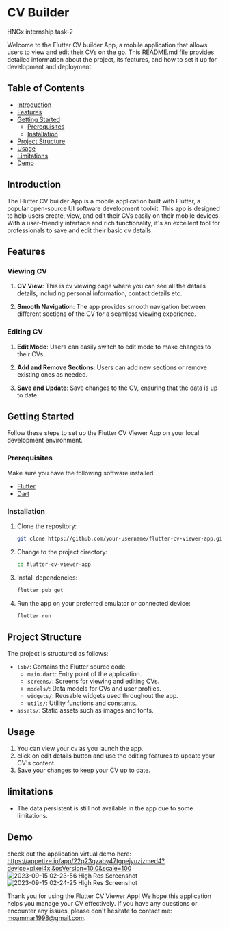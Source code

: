 # CV Builder

HNGx internship task-2

Welcome to the Flutter CV builder App, a mobile application that allows users to view and edit their CVs on the go. This README.md file provides detailed information about the project, its features, and how to set it up for development and deployment.

## Table of Contents

- [Introduction](#introduction)
- [Features](#features)
- [Getting Started](#getting-started)
  - [Prerequisites](#prerequisites)
  - [Installation](#installation)
- [Project Structure](#project-structure)
- [Usage](#usage)
- [Limitations](#limitations)
- [Demo](#Demo)

## Introduction

The Flutter CV builder App is a mobile application built with Flutter, a popular open-source UI software development toolkit. This app is designed to help users create, view, and edit their CVs easily on their mobile devices. With a user-friendly interface and rich functionality, it's an excellent tool for professionals to save and edit their basic cv details.

## Features

### Viewing CV

1. **CV View**: This is cv viewing page where you can see all the details details, including personal information, contact details etc.

3. **Smooth Navigation**: The app provides smooth navigation between different sections of the CV for a seamless viewing experience.

### Editing CV

1. **Edit Mode**: Users can easily switch to edit mode to make changes to their CVs.

2. **Add and Remove Sections**: Users can add new sections or remove existing ones as needed.

3. **Save and Update**: Save changes to the CV, ensuring that the data is up to date.

## Getting Started

Follow these steps to set up the Flutter CV Viewer App on your local development environment.

### Prerequisites

Make sure you have the following software installed:

- [Flutter](https://flutter.dev/docs/get-started/install)
- [Dart](https://dart.dev/get-dart)

### Installation

1. Clone the repository:

   ```bash
   git clone https://github.com/your-username/flutter-cv-viewer-app.git
   ```

2. Change to the project directory:

   ```bash
   cd flutter-cv-viewer-app
   ```

3. Install dependencies:

   ```bash
   flutter pub get
   ```

4. Run the app on your preferred emulator or connected device:

   ```bash
   flutter run
   ```

## Project Structure

The project is structured as follows:

- `lib/`: Contains the Flutter source code.
  - `main.dart`: Entry point of the application.
  - `screens/`: Screens for viewing and editing CVs.
  - `models/`: Data models for CVs and user profiles.
  - `widgets/`: Reusable widgets used throughout the app.
  - `utils/`: Utility functions and constants.
- `assets/`: Static assets such as images and fonts.

## Usage

1. You can view your cv as you launch the app.
2. click on edit details button and use the editing features to update your CV's content.
3. Save your changes to keep your CV up to date.

## limitations
- The data persistent is still not available in the app due to some limitations.

## Demo
 check out the application virtual demo here: https://appetize.io/app/22p23gzaby47tgpejyuzjzmed4?device=pixel4xl&osVersion=10.0&scale=100
 ![2023-09-15 02-23-56 High Res Screenshot](https://github.com/Moammar1498/CVBuilderApp/assets/125560888/4de3744d-e28c-4564-b77c-3badf632e73f)
 ![2023-09-15 02-24-25 High Res Screenshot](https://github.com/Moammar1498/CVBuilderApp/assets/125560888/3ca84d3c-91df-4932-a7d1-ab3da6779dca)


Thank you for using the Flutter CV Viewer App! We hope this application helps you manage your CV effectively. If you have any questions or encounter any issues, please don't hesitate to contact me: moammar1998@gmail.com.
